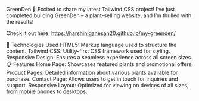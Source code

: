 GreenDen 🌿
Excited to share my latest Tailwind CSS project! I’ve just completed building GreenDen – a plant-selling website, and I’m thrilled with the results!

Check it out here: https://harshiniganesan20.github.io/my-greenden/

🔧 Technologies Used
HTML5: Markup language used to structure the content.
Tailwind CSS: Utility-first CSS framework used for styling.
Responsive Design: Ensures a seamless experience across all screen sizes.
📋 Features
Home Page: Showcases featured plants and promotional offers.
Product Pages: Detailed information about various plants available for purchase.
Contact Page: Allows users to get in touch for inquiries and support.
Responsive Layout: Optimized for viewing on devices of all sizes, from mobile phones to desktops.
